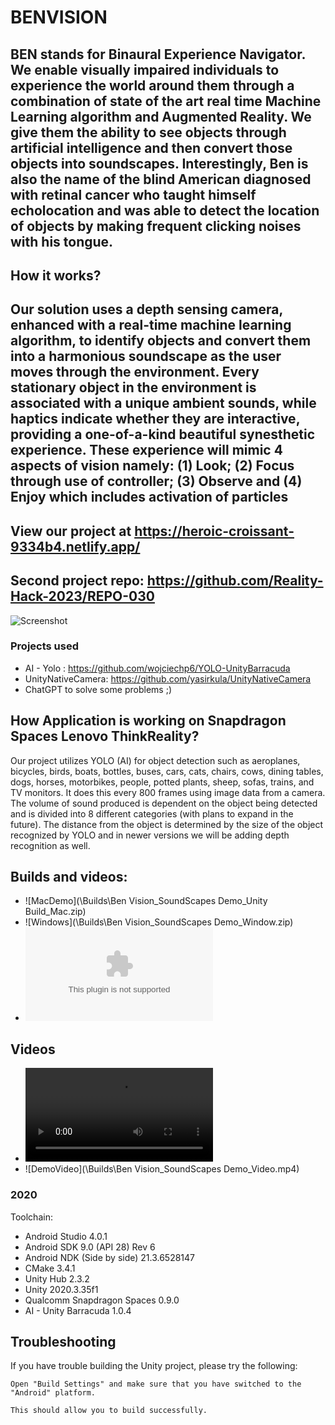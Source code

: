 # BENVISION
## BEN stands for Binaural Experience Navigator. We enable visually impaired individuals to experience the world around them through a combination of state of the art real time Machine Learning algorithm and Augmented Reality. We give them the ability to see objects through artificial intelligence and then convert those objects into soundscapes. Interestingly, Ben is also the name of the blind American diagnosed with retinal cancer who taught himself echolocation and was able to detect the location of objects by making frequent clicking noises with his tongue.

## How it works?

## Our solution uses a depth sensing camera, enhanced with a real-time machine learning algorithm, to identify objects and convert them into a harmonious soundscape as the user moves through the environment. Every stationary object in the environment is associated with a unique ambient sounds, while haptics indicate whether they are interactive, providing a one-of-a-kind beautiful synesthetic experience. These experience will mimic 4 aspects of vision namely: (1) Look; (2) Focus through use of controller; (3) Observe and (4) Enjoy which includes activation of particles

## View our project at https://heroic-croissant-9334b4.netlify.app/

## Second project repo: https://github.com/Reality-Hack-2023/REPO-030

![Screenshot](screen.png)

### Projects used
* AI - Yolo : https://github.com/wojciechp6/YOLO-UnityBarracuda 
* UnityNativeCamera:  https://github.com/yasirkula/UnityNativeCamera 
* ChatGPT to solve some problems ;) 

## How Application is working on Snapdragon Spaces Lenovo ThinkReality?
Our project utilizes YOLO (AI) for object detection such as aeroplanes, bicycles, birds, boats, bottles, buses, cars, cats, chairs, cows, dining tables, dogs, horses, motorbikes, people, potted plants, sheep, sofas, trains, and TV monitors. It does this every 800 frames using image data from a camera. The volume of sound produced is dependent on the object being detected and is divided into 8 different categories (with plans to expand in the future). The distance from the object is determined by the size of the object recognized by YOLO and in newer versions we will be adding depth recognition as well.

## Builds and videos:
* ![MacDemo](\Builds\Ben Vision_SoundScapes Demo_Unity Build_Mac.zip)
* ![Windows](\Builds\Ben Vision_SoundScapes Demo_Window.zip)
* ![ThinkReality](\Builds\sight.apk)
## Videos
* ![Introduction](\Builds\Introducing_BenVision_v3.mp4)
* ![DemoVideo](\Builds\Ben Vision_SoundScapes Demo_Video.mp4)


### 2020
Toolchain:
* Android Studio 4.0.1
* Android SDK 9.0 (API 28) Rev 6
* Android NDK (Side by side) 21.3.6528147
* CMake 3.4.1
* Unity Hub 2.3.2
* Unity 2020.3.35f1
* Qualcomm Snapdragon Spaces 0.9.0
* AI - Unity Barracuda 1.0.4

## Troubleshooting

If you have trouble building the Unity project, please try the following:
```
Open "Build Settings" and make sure that you have switched to the "Android" platform.

This should allow you to build successfully.
```
